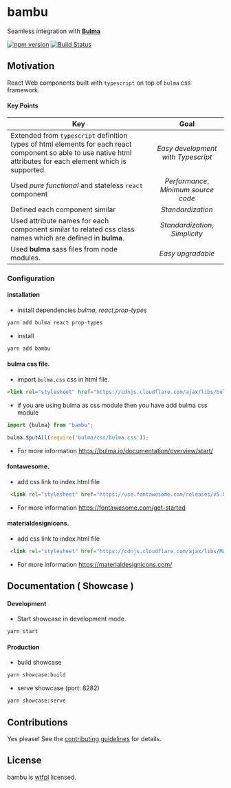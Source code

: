 # bambu

Seamless integration with [**Bulma**](https://bulma.io/)

[![npm version](https://badge.fury.io/js/bambu.svg)](https://badge.fury.io/js/bambu)
[![Build Status](https://travis-ci.org/wasabi-io/bambu.svg?branch=master)](https://travis-ci.org/wasabi-io/bambu)

## Motivation

React Web components built with `typescript` on top of `bulma` css framework.

#### Key Points

| Key   | Goal          |
| ------------- |:-------------:|
| Extended from `typescript` definition types of html elements for each react component so able to use native html attributes for each element which is supported.     | *Easy development with Typescript* |
| Used *pure functional* and stateless `react` component  | *Performance*, *Minimum source code* |
| Defined each component similar      | *Standardization* |
| Used attribute names for each component similar to related css class names which are defined in **bulma**.| *Standardization*, *Simplicity* |
| Used **bulma** sass files from node modules.| *Easy upgradable* |


### Configuration

#### installation

* install dependencies *bulma*, *react*,*prop-types*
```bash
yarn add bulma react prop-types
```

* install
```bash
yarn add bambu
```

#### **bulma** css file.

* import `bulma.css` css in html file.

```html
<link rel="stylesheet" href="https://cdnjs.cloudflare.com/ajax/libs/bulma/0.7.1/css/bulma.css">
```

* if you are using bulma as css module then you have add bulma css module

```javascript
import {bulma} from "bambu";

bulma.$putAll(require('bulma/css/bulma.css'));
```

* For more information https://bulma.io/documentation/overview/start/


#### fontawesome.

* add css link to index.html file

```html
 <link rel="stylesheet" href="https://use.fontawesome.com/releases/v5.0.13/css/all.css" integrity="sha384-DNOHZ68U8hZfKXOrtjWvjxusGo9WQnrNx2sqG0tfsghAvtVlRW3tvkXWZh58N9jp" crossorigin="anonymous">
```


* For more information https://fontawesome.com/get-started

#### materialdesignicons.

* add css link to index.html file

```html
 <link rel="stylesheet" href="https://cdnjs.cloudflare.com/ajax/libs/MaterialDesign-Webfont/2.4.85/css/materialdesignicons.min.css" crossorigin="anonymous" />
```


* For more information https://materialdesignicons.com/

## Documentation ( Showcase )

#### Development

* Start showcase in development mode.
```bash
yarn start
```

#### Production

* build showcase
```bash
yarn showcase:build
```

* serve showcase (port: 8282)
```bash
yarn showcase:serve
```

## Contributions

Yes please! See the [contributing guidelines](./Contributing.md) for details.

## License

bambu is [wtfpl](http://www.wtfpl.net/) licensed.
